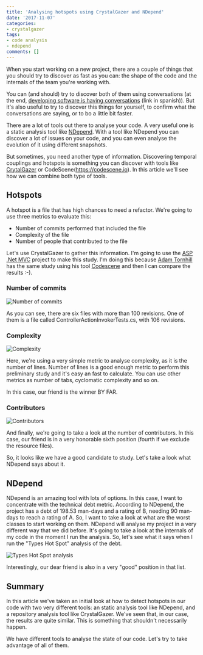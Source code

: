 ```yaml
---
title: 'Analysing hotspots using CrystalGazer and NDepend'
date: '2017-11-07'
categories:
- crystalgazer
tags:
- code analysis
- ndepend
comments: []
---
```


When you start working on a new project, there are a couple of things that you should try to discover as fast as you can: the shape of the code and the internals of the team you're working with.

You can (and should) try to discover both of them using conversations (at the end, [developing software is having conversations](http://blog.jmbeas.es/2017/06/18/el-desarrollo-de-software-son-conversaciones-i/) (link in spanish)). But it's also useful to try to discover this things for yourself, to confirm what the conversations are saying, or to bo a little bit faster.

There are a lot of tools out there to analyse your code. A very useful one is a static analysis tool like [NDepend](https://www.ndepend.com/). With a tool like NDepend you can discover a lot of issues on your code, and you can even analyse the evolution of it using different snapshots.

But sometimes, you need another type of information. Discovering temporal couplings and hotspots is something you can discover with tools like [CrytalGazer](https://www.npmjs.com/package/crystalgazer) or CodeScene(https://codescene.io). In this article we'll see how we can combine both type of tools.

## Hotspots

A hotspot is a file that has high chances to need a refactor. We're going to use three metrics to evaluate this:
 - Number of commits performed that included the file
 - Complexity of the file
 - Number of people that contributed to the file

Let's use CrystalGazer to gather this information. I'm going to use the [ASP .Net MVC](https://github.com/aspnet/Mvc) project to make this study. I'm doing this because [Adam Tornhill](https://twitter.com/AdamTornhill) has the same study using his tool [Codescene](https://codescene.io) and then I can compare the results :-).

### Number of commits
![Number of commits](/images/20171107/NumberOfRevisions.png)

As you can see, there are six files with more than 100 revisions. One of them is a file called ControllerActionInvokerTests.cs, with 106 revisions.

### Complexity
![Complexity](/images/20171107/Complexity.png)

Here, we're using a very simple metric to analyse complexity, as it is the number of lines. Number of lines is a good enough metric to perform this preliminary study and it's easy an fast to calculate. You can use other metrics as number of tabs, cyclomatic complexity and so on. 

In this case, our friend is the winner BY FAR.

### Contributors
![Contributors](/images/20171107/Contributors.png)

And finally, we're going to take a look at the number of contributors. In this case, our friend is in a very honorable sixth position (fourth if we exclude the resource files).

So, it looks like we have a good candidate to study. Let's take a look what NDepend says about it.

## NDepend

NDepend is an amazing tool with lots of options. In this case, I want to concentrate with the technical debt metric. According to NDepend, the project has a debt of 198.53 man-days and a rating of B, needing 90 man-days to reach a rating of A. So, I want to take a look at what are the worst classes to start working on them. NDepend will analyse my project in a very different way that we did before. It's going to take a look at the internals of my code in the moment I run the analysis. So, let's see what it says when I run the "Types Hot Spot" analysis of the debt.

![Types Hot Spot analysis](/images/20171107/TypesHotSpot.png)

Interestingly, our dear friend is also in a very "good" position in that list. 

## Summary
In this article we've taken an initial look at how to detect hotspots in our code with two very different tools: an static analysis tool like NDepend, and a repository analysis tool like CrystalGazer. We've seen that, in our case, the results are quite similar. This is something that shouldn't necessarily happen.

We have different tools to analyse the state of our code. Let's try to take advantage of all of them.